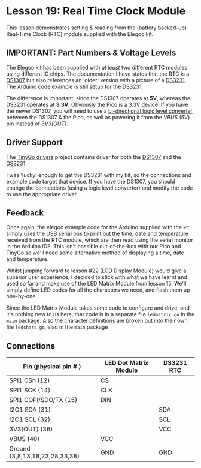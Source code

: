 # Lesson 19: Real Time Clock Module ##

This lesson demonstrates setting & reading from the (battery backed-up) Real-Time Clock
(RTC) module supplied with the Elegoo kit.

## **IMPORTANT**: Part Numbers & Voltage Levels ##

The Elegoo kit has been supplied with *at least* two different RTC modules using different
IC chips. The documentation I have states that the RTC is a
[DS1307](https://datasheets.maximintegrated.com/en/ds/DS1307.pdf) but also references an
'older' version with a picture of a [DS3231](https://datasheets.maximintegrated.com/en/ds/DS3231.pdf).
The Arduino code example is still setup for the DS3231.

The difference is important, since the DS1307 operates at **5V**, whereas the DS3231 operates
at **3.3V**. Obviously the Pico is a 3.3V device. If you have the newer DS1307, you will need
to use a [bi-directional logic level converter](https://learn.sparkfun.com/tutorials/bi-directional-logic-level-converter-hookup-guide/all)
between the DS1307 & the Pico, as well as powering it from the *VBUS* (5V) pin instead of *3V3(OUT)*.

## Driver Support ##

The [TinyGo drivers](https://github.com/tinygo-org/drivers) project contains driver for both the
[DS1307](https://github.com/tinygo-org/drivers/tree/release/ds1307) and the
[DS3231](https://github.com/tinygo-org/drivers/tree/release/ds3231).

I was 'lucky' enough to get the DS3231 with my kit, so the connections and example code target that device.
If you have the DS1307, you should change the connections (using a logic level converter) and modify the
code to use the appropriate driver.

## Feedback ##

Once again, the elegoo example code for the Arduino supplied with the kit simply uses
the USB serial bus to print out the time, date and temperature received from the RTC
module, which are then read using the serial monitor in the Arduino IDE.
This isn't possible out-of-the-box with our Pico and TinyGo so we'll need some alternative
method of displaying a time, date and temperature.

Whilst jumping forward to lesson #22
(LCD Display Module) would give a superior user experience, I decided to stick with what
we have learnt and used so far and make use of the LED Matrix Module from lesson 15. We'll
simply define LED codes for all the characters we need, and flash them up one-by-one.

Since the LED Matrix Module takes some code to configure and drive, and it's nothing
new to us here, that code is in a separate file `ledmatrix.go` in the `main` package.
Also the character definitions are broken out into their own file `ledchars.go`, also
in the `main` package

## Connections ##

| Pin (physical pin # ) | LED Dot Matrix Module | DS3231 RTC |
|-|-|-|
| SPI1 CSn (12) | CS |
| SPI1 SCK (14) | CLK |
| SPI1 COPI/SDO/TX (15) | DIN |
| I2C1 SDA (31) | | SDA |
| I2C1 SCL (32) | | SCL |
| 3V3(OUT) (36) | | VCC |
| VBUS (40) | VCC |
| Ground (3,8,13,18,23,28,33,38) | GND | GND |
